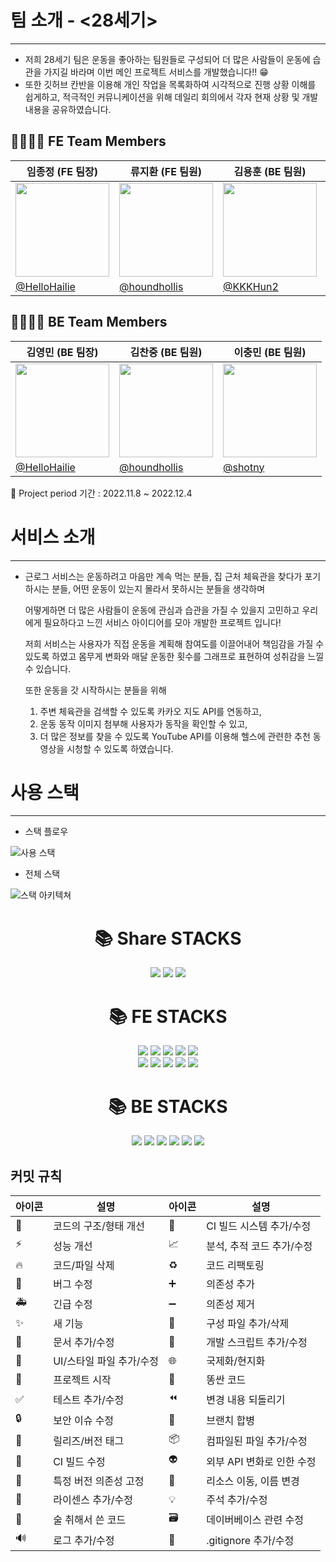 # 팀 소개 - <28세기>

---

- 저희 28세기 팀은 운동을 좋아하는 팀원들로 구성되어 
더 많은 사람들이 운동에 습관을 가지길 바라며 
이번 메인 프로젝트 서비스를 개발했습니다!! 😁
- 또한 깃허브 칸반을 이용해 개인 작업을 목록화하여 시각적으로 진행 상황 이해를 쉽게하고,
적극적인 커뮤니케이션을 위해 데일리 회의에서 각자 현재 상황 및 개발 내용을 공유하였습니다.



## 👨‍👩‍👧‍👦 FE Team Members 
|임종정 (FE 팀장)   |류지환 (FE 팀원)                  |김용훈 (BE 팀원)               |오경준 (BE 팀원)               |
|----------------|-------------------------------|-----------------------------|-----------------------------|
|<img src='https://user-images.githubusercontent.com/104314701/195014647-071dcecb-ee2c-4664-8b13-1b0d3e9edd7a.png' width='150'>|<img src='https://user-images.githubusercontent.com/103996469/192595845-36d99b8c-ec46-41ff-98f7-aef452181093.png' width='150'/>|<img src='https://user-images.githubusercontent.com/104314701/194877479-b32226f2-50c9-4741-855a-a0ef5db9388d.png' width='150'/>|<img src='https://user-images.githubusercontent.com/104314701/194877509-fd0c2ee0-397a-4808-8c32-23a8144bfd94.png' width='150'/>|                  
|[@HelloHailie](https://github.com/HelloHailie)        |[@houndhollis](https:/)           |[@KKKHun2](https://github.com/KKKHun2)           |[@Damm06](https://github.com/Damm06)       |

## 👨‍👩‍👧‍👦 BE Team Members 
|김영민 (BE 팀장)   |김찬중 (BE 팀원)                  |이충민 (BE 팀원)               |
|----------------|-------------------------------|-----------------------------|
|<img src='https://user-images.githubusercontent.com/104314701/195014647-071dcecb-ee2c-4664-8b13-1b0d3e9edd7a.png' width='150'>|<img src='https://user-images.githubusercontent.com/103996469/192595845-36d99b8c-ec46-41ff-98f7-aef452181093.png' width='150'/>|<img src='https://user-images.githubusercontent.com/104314701/194877479-b32226f2-50c9-4741-855a-a0ef5db9388d.png' width='150'/>|<img src='https://user-images.githubusercontent.com/104314701/194877509-fd0c2ee0-397a-4808-8c32-23a8144bfd94.png' width='150'/>|                  
|[@HelloHailie](https://github.com/HelloHailie)        |[@houndhollis](https://github.com/houndhollis)           |[@shotny](https://github.com/shotny)           |[@Damm06](https://github.com/Damm06)       |


📅 Project period
기간 : 2022.11.8 ~ 2022.12.4

# 서비스 소개

---

- 근로그 서비스는 운동하려고 마음만 계속 먹는 분들,
집 근처 체육관을 찾다가 포기하시는 분들,
어떤 운동이 있는지 몰라서 못하시는 분들을 생각하며
    
    어떻게하면 더 많은 사람들이 운동에 관심과 습관을 가질 수 있을지 고민하고 
    우리에게 필요하다고 느낀 서비스 아이디어를 모아 개발한 프로젝트 입니다!
    
    저희 서비스는 사용자가 직접 운동을 계획해 참여도를 이끌어내어 책임감을
    가질 수 있도록 하였고 몸무게 변화와 매달 운동한 횟수를 그래프로 표현하여
    성취감을 느낄 수 있습니다. 
    
    또한 운동을 갓 시작하시는 분들을 위해
    1) 주변 체육관을 검색할 수 있도록 카카오 지도 API를 연동하고, 
    2) 운동 동작 이미지 첨부해 사용자가 동작을 확인할 수 있고, 
    3) 더 많은 정보를 찾을 수 있도록 YouTube API를 이용해 헬스에 관련한 추천 동영상을 시청할 수 있도록 하였습니다.
    
    
    
# 사용 스택

---

- 스택 플로우

![사용 스택](https://user-images.githubusercontent.com/107875213/205490913-e81303f5-dfd0-4591-8f15-13ba65fc3bf4.png)

- 전체 스택

![스택 아키텍쳐](https://user-images.githubusercontent.com/107875213/205490929-3ed7f3a5-33d0-4c5d-8ace-f58426bf5753.png)



<div align=center><h1>📚 Share STACKS</h1></div>

<div align=center>
<img src="https://img.shields.io/badge/GitHub-000000?style=for-the-badge&logo=GitHub&logoColor=white">
<img src="https://img.shields.io/badge/Git-F05032?style=for-the-badge&logo=Git&logoColor=white">
<img src="https://img.shields.io/badge/Gitmoji-31A8FF?style=for-the-badge&logo=Gitmojii&logoColor=white">
</div>


<div align=center><h1>📚 FE STACKS</h1></div>

<div align=center>
<img src="https://img.shields.io/badge/React-61DAFB?style=for-the-badge&logo=React&logoColor=white">

<img src="https://img.shields.io/badge/ReactRouter-CA4245?style=for-the-badge&logo=ReactRouter&logoColor=white">

<img src="https://img.shields.io/badge/JavaScript-F7DF1E?style=for-the-badge&logo=JavaScript&logoColor=white">

<img src="https://img.shields.io/badge/TailwindCSS-06B6D4?style=for-the-badge&logo=TailwindCSS&logoColor=white">

<img src="https://img.shields.io/badge/styledcomponents-DB7093?style=for-the-badge&logo=styledcomponents&logoColor=white">

</br>

<img src="https://img.shields.io/badge/Axios-5A29E4?style=for-the-badge&logo=Axio&logoColor=white">

<img src="https://img.shields.io/badge/ESLint-4B32C3?style=for-the-badge&logo=ESLint&logoColor=white">

<img src="https://img.shields.io/badge/Prettier-F7B93E?style=for-the-badge&logo=Prettier&logoColor=white">

<img src="https://img.shields.io/badge/Recoil-61DAFB?style=for-the-badge&logo=Recoil&logoColor=white">

<img src="https://img.shields.io/badge/Vercel-000000?style=for-the-badge&logo=Vercel&logoColor=white">

</div>


<div align=center><h1>📚 BE STACKS</h1></div>

<div align=center>
<img src="https://img.shields.io/badge/java-007396?style=for-the-badge&logo=java&logoColor=white">
<img src="https://img.shields.io/badge/springboot-6DB33F?style=for-the-badge&logo=springboot&logoColor=white">
<img src="https://img.shields.io/badge/gradle-02303A?style=for-the-badge&logo=gradle&logoColor=white">
<img src="https://img.shields.io/badge/mysql-4479A1?style=for-the-badge&logo=mysql&logoColor=white">
<img src="https://img.shields.io/badge/amazonaws-232F3E?style=for-the-badge&logo=amazonaws&logoColor=white">
  <img src="https://img.shields.io/badge/GitHub Actions-232F3E?style=for-the-badge&logo=GitHub Actions&logoColor=white">


  
</div>



## 커밋 규칙
|아이콘| 설명 | 아이콘 | 설명 |
|----|---|---|---|
|🎨|코드의 구조/형태 개선|👷|CI 빌드 시스템 추가/수정|
|⚡️|성능 개선| 📈|분석, 추적 코드 추가/수정|
|🔥|코드/파일 삭제| ♻️|코드 리팩토링|
|🐛|버그 수정|➕|의존성 추가|
|🚑|긴급 수정|➖|의존성 제거|
|✨|새 기능|🔧|구성 파일 추가/삭제|
|📝|문서 추가/수정|🔨|개발 스크립트 추가/수정|
|💄|UI/스타일 파일 추가/수정|🌐|국제화/현지화|
|🎉|프로젝트 시작|💩|똥싼 코드|
|✅|테스트 추가/수정|⏪|변경 내용 되돌리기|
|🔒|보안 이슈 수정|🔀|브랜치 합병|
|🔖|릴리즈/버전 태그|📦|컴파일된 파일 추가/수정|
|💚|CI 빌드 수정|👽|외부 API 변화로 인한 수정|
|📌|특정 버전 의존성 고정|🚚|리소스 이동, 이름 변경|
|📄|라이센스 추가/수정|💡|주석 추가/수정|
|🍻|술 취해서 쓴 코드|🗃|데이버베이스 관련 수정|
|🔊|로그 추가/수정|🙈|.gitignore 추가/수정|



